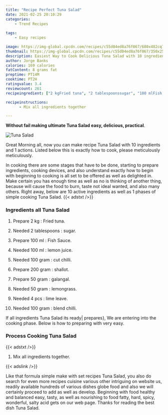 ```yaml
---
title: "Recipe Perfect Tuna Salad"
date: 2021-02-25 20:10:29
categories:
    - Trend Recipes
    
tags:
    - Easy recipes

image: https://img-global.cpcdn.com/recipes/c55d04ed8a76f067/680x482cq70/tuna-salad-recipe-main-photo.jpg
thumbnail: https://img-global.cpcdn.com/recipes/c55d04ed8a76f067/350x250cq70/tuna-salad-recipe-main-photo.jpg
description: Easiest Way to Cook Delicious Tuna Salad with 10 ingredients and 1 stages of easy cooking.
author: Jorge Banks
calories: 169 calories
fatContent: 8 grams fat
preptime: PT14M
cooktime: PT2H
ratingvalue: 3.4
reviewcount: 261
recipeingredient: ["2 kgFried tuna", "2 tablespoonssugar", "100 mlFish Sauce", "100 mllemon juice", "100 gramcut chilli", "200 gramshallot", "50 gramgalangal", "50 gramlemongrass", "4 pcslime leave", "100 gramblend chilli"]

recipeinstructions: 
      - Mix all ingredients together

---
```




**Without fail making ultimate Tuna Salad easy, delicious, practical**. 


![Tuna Salad](https://img-global.cpcdn.com/recipes/c55d04ed8a76f067/680x482cq70/tuna-salad-recipe-main-photo.jpg "Tuna Salad")




Great Morning all, now you can make recipe Tuna Salad with 10 ingredients and 1 actions. Listed below this is exactly how to cook, please meticulously meticulously.

In cooking there are some stages that have to be done, starting to prepare ingredients, cooking devices, and also understand exactly how to begin with beginning to cooking is all set to be offered as well as delighted in. Make certain you has enough time as well as no is thinking of another thing, because will cause the food to burn, taste not ideal wanted, and also many others. Right away, below are 10 active ingredients as well as 1 phases of simple cooking Tuna Salad.
{{< adstxt />}}

### Ingredients all Tuna Salad


1. Prepare 2 kg : Fried tuna.

1. Needed 2 tablespoons : sugar.

1. Prepare 100 ml : Fish Sauce.

1. Needed 100 ml : lemon juice.

1. Needed 100 gram : cut chilli.

1. Prepare 200 gram : shallot.

1. Prepare 50 gram : galangal.

1. Needed 50 gram : lemongrass.

1. Needed 4 pcs : lime leave.

1. Needed 100 gram : blend chilli.



If all ingredients Tuna Salad its ready| prepares}, We are entering into the cooking phase. Below is how to preparing with very easy.

### Process Cooking Tuna Salad

{{< adstxt />}}


1. Mix all ingredients together.





{{< adslink />}}

Like that formula simple make with set recipes Tuna Salad, you also do search for even more recipes cuisine various other intriguing on website us, readily available hundreds of various dishes globe food and also we will certainly proceed to add as well as develop. Beginning with food healthy and balanced easy, tasty, as well as nourishing to food fatty, hard, spicy, wonderful, salty acid gets on our web page. Thanks for reading the best dish Tuna Salad.
